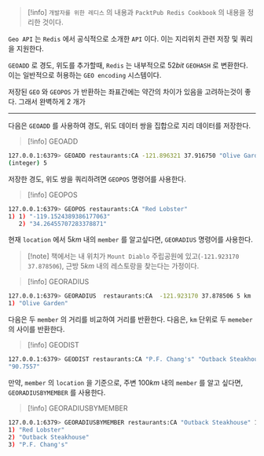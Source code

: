 
>[!info] `개발자를 위한 레디스` 의 내용과 `PacktPub Redis Cookbook` 의 내용을 정리한 것이다.

`Geo API` 는 `Redis` 에서 공식적으로 소개한 `API` 이다.
이는 지리위치 관련 저장 및 쿼리을 지원한다.

`GEOADD` 로 경도, 위도를 추가할때, `Redis` 는 내부적으로 $52bit$ `GEOHASH` 로 변환한다.
이는 일반적으로 허용하는 `GEO encoding` 시스템이다.

저장된 `GEO` 와 `GEOPOS` 가 반환하는 좌표간에는 약간의 차이가 있음을 고려하는것이 좋다.
그래서 완벽하게 $2$ 개가 

---

다음은 `GEOADD` 를 사용하여 경도, 위도 데이터 쌍을 집합으로 지리 데이터를 저장한다.

>[!info] GEOADD
```sh
127.0.0.1:6379> GEOADD restaurants:CA -121.896321 37.916750 "Olive Garden" -117.910937 33.804047 "P.F. Chang's" -118.508020 34.453276 "Outback Steakhouse" -119.152439 34.264558 "Red Lobster" -122.276909 39.458300 "Longhorn Charcoal Pit" 
(integer) 5
```

저장한 경도, 위도 쌍을 쿼리하려면 `GEOPOS` 명령어를 사용한다.

>[!info] GEOPOS
```sh
127.0.0.1:6379> GEOPOS restaurants:CA "Red Lobster" 
1) 1) "-119.1524389386177063" 
   2) "34.26455707283378871" 
```

현재 `location` 에서 $5km$  내의 `member` 를 알고싶다면, `GEORADIUS` 명령어를 사용한다.

>[!note] 책에서는 내 위치가 `Mount Diablo` 주립공원에 있고(`-121.923170 37.878506`), 근방 $5km$ 내의 레스토랑을 찾는다는 가정이다.

>[!info] GEORADIUS
```sh
127.0.0.1:6379> GEORADIUS  restaurants:CA  -121.923170 37.878506 5 km 
1) "Olive Garden" 
```

다음은 두 `member` 의 거리를 비교하여 거리를 반환한다.
다음은, `km` 단위로 두 `memeber` 의 사이를 반환한다.

>[!info] GEODIST
```sh
127.0.0.1:6379> GEODIST restaurants:CA "P.F. Chang's" "Outback Steakhouse" km 
"90.7557"
```

만약, `member` 의 `location` 을 기준으로, 주변 $100km$ 내의 `member` 를 알고 싶다면, `GEORADIUSBYMEMBER` 를 사용한다.

>[!info] GEORADIUSBYMEMBER
```sh
127.0.0.1:6379> GEORADIUSBYMEMBER restaurants:CA "Outback Steakhouse" 100 km 
1) "Red Lobster" 
2) "Outback Steakhouse" 
3) "P.F. Chang's"
```

